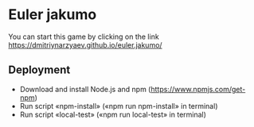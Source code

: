 # Euler jakumo

You can start this game by clicking on the link
https://dmitriynarzyaev.github.io/euler.jakumo/

## Deployment
* Download and install Node.js and npm (https://www.npmjs.com/get-npm)
* Run script «npm-install» («npm run npm-install» in terminal)
* Run script «local-test» («npm run local-test» in terminal)
